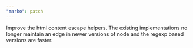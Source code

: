 ```yaml
---
"marko": patch
---
```


Improve the html content escape helpers. The existing implementations no longer maintain an edge in newer versions of node and the regexp based versions are faster.
